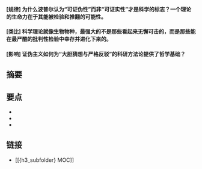 #### [规律] 为什么波普尔认为“可证伪性”而非“可证实性”才是科学的标志？一个理论的生命力在于其能被检验和推翻的可能性。


#### [类比] 科学理论就像生物物种，最强大的不是那些看起来无懈可击的，而是那些能在最严酷的批判性检验中幸存并进化下来的。


#### [影响] 证伪主义如何为“大胆猜想与严格反驳”的科研方法论提供了哲学基础？


## 摘要


## 要点

- 
- 
- 

## 链接

- [[{h3_subfolder} MOC]]
